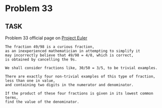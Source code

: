 Problem 33
===

## TASK ##

Problem 33 official page on [Project Euler](http://projecteuler.net/problem=33)

	The fraction 49/98 is a curious fraction,
	as an inexperienced mathematician in attempting to simplify it
	may incorrectly believe that 49/98 = 4/8, which is correct,
	is obtained by cancelling the 9s.
	
	We shall consider fractions like, 30/50 = 3/5, to be trivial examples.
	
	There are exactly four non-trivial examples of this type of fraction,
	less than one in value,
	and containing two digits in the numerator and denominator.
	
	If the product of these four fractions is given in its lowest common terms,
	find the value of the denominator.